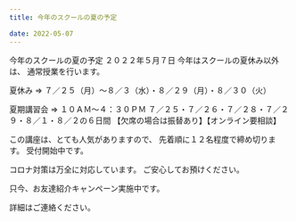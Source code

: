 ```yaml
---
title: 今年のスクールの夏の予定

date: 2022-05-07
---
```


今年のスクールの夏の予定 ２０２２年５月７日
今年はスクールの夏休み以外は、
通常授業を行います。

夏休み ⇒ ７／２５（月）～８／３（水）・８／２９（月）・８／３０（火）

夏期講習会 ⇒ １０ＡＭ～４：３０ＰＭ
７／２５・７／２６・７／２８・７／２９・８／１・８／２の６日間
【欠席の場合は振替あり】【オンライン要相談】

この講座は、とても人気がありますので、
先着順に１２名程度で締め切ります。
受付開始中です。

コロナ対策は万全に対応しています。
ご安心してお預けください。

只今、お友達紹介キャンペーン実施中です。

詳細はご連絡ください。
